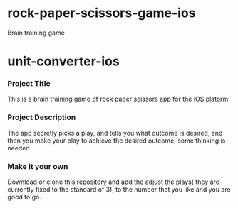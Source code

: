 # rock-paper-scissors-game-ios
Brain training game
# unit-converter-ios

### Project Title
This is a brain training game of rock paper scissors app for the iOS platorm

### Project Description
The app secretly picks a play, and tells you what outcome is desired, and then you make your play to achieve the desired outcome, some thinking is needed

### Make it your own
Download or clone this repository and add the adjust the plays( they are currently fixed to the standard of 3), to the number that you like and you are good to go.
